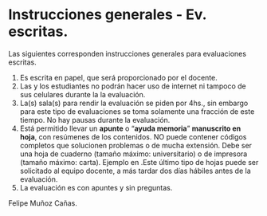 # Instrucciones generales - Ev. escritas.

Las siguientes corresponden instrucciones generales para evaluaciones escritas.

1. Es escrita en papel, que será proporcionado por el docente.
2. Las y los estudiantes no podrán hacer uso de internet ni tampoco de sus celulares durante la la evaluación.
3. La(s) sala(s) para rendir la evaluación se piden por 4hs., sin embargo para este tipo de evaluaciones se toma solamente una fracción de este tiempo. No hay pausas durante la evaluación.
4. Está permitido llevar un **apunte** o “**ayuda memoria**” **manuscrito en hoja**, con resúmenes de los contenidos. NO puede contener códigos completos que solucionen problemas o de mucha extensión. Debe ser una hoja de cuaderno (tamaño máximo: universitario) o de impresora (tamaño máximo: carta).  Ejemplo en .Este último tipo de hojas puede ser solicitado al equipo docente, a más tardar dos días hábiles antes de la evaluación. 
5. La evaluación es con apuntes y sin preguntas.


Felipe Muñoz Cañas.

